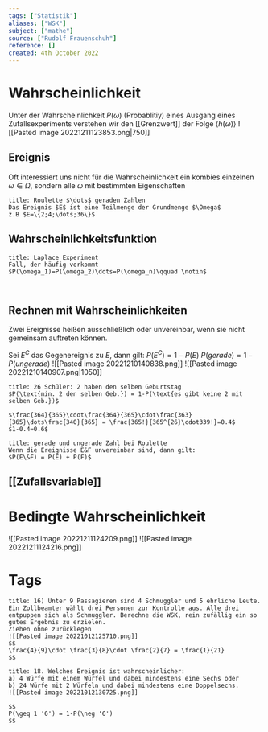 ```yaml
---
tags: ["Statistik"]
aliases: ["WSK"]
subject: ["mathe"]
source: ["Rudolf Frauenschuh"]
reference: []
created: 4th October 2022
---
```


# Wahrscheinlichkeit
Unter der Wahrscheinlichkeit $P(\omega)$ (Probablitiy) eines Ausgang eines Zufallsexperiments verstehen wir den [[Grenzwert]] der Folge $\langle h(\omega)\rangle$
![[Pasted image 20221211123853.png|750]]
## Ereignis 
Oft interessiert uns nicht für die Wahrscheinlichkeit ein kombies einzelnen $\omega\in\Omega$, sondern alle $\omega$ mit bestimmten Eigenschaften

```ad-example
title: Roulette $\dots$ geraden Zahlen
Das Ereignis $E$ ist eine Teilmenge der Grundmenge $\Omega$
z.B $E=\{2;4;\dots;36\}$
```

## Wahrscheinlichkeitsfunktion

```ad-example
title: Laplace Experiment
Fall, der häufig vorkommt
$P(\omega_1)=P(\omega_2)\dots=P(\omega_n)\qquad \notin$



```
## Rechnen mit Wahrscheinlichkeiten
Zwei Ereignisse heißen ausschließlich oder unvereinbar, wenn sie nicht gemeinsam auftreten können.

Sei $E^C$ das Gegenereignis zu $E$, dann gilt:
$P(E^C)=1-P(E)$
$P(gerade) = 1-P(ungerade)$
![[Pasted image 20221210140838.png]]
![[Pasted image 20221210140907.png|1050]]
``` ad-example
title: 26 Schüler: 2 haben den selben Geburtstag
$P(\text{min. 2 den selben Geb.}) = 1-P(\text{es gibt keine 2 mit selben Geb.})$

$\frac{364}{365}\cdot\frac{364}{365}\cdot\frac{363}{365}\dots\frac{340}{365} = \frac{365!}{365^{26}\cdot339!}=0.4$
$1-0.4=0.6$
```

```ad-example
title: gerade und ungerade Zahl bei Roulette
Wenn die Ereignisse E&F unvereinbar sind, dann gilt:
$P(E\&F) = P(E) + P(F)$
```


## [[Zufallsvariable]]
# Bedingte Wahrscheinlichkeit
![[Pasted image 20221211124209.png]]
![[Pasted image 20221211124216.png]]
# Tags


```ad-example
title: 16) Unter 9 Passagieren sind 4 Schmuggler und 5 ehrliche Leute. Ein Zollbeamter wählt drei Personen zur Kontrolle aus. Alle drei entpuppen sich als Schmuggler. Berechne die WSK, rein zufällig ein so gutes Ergebnis zu erzielen.
Ziehen ohne zurücklegen
![[Pasted image 20221012125710.png]]
$$
\frac{4}{9}\cdot \frac{3}{8}\cdot \frac{2}{7} = \frac{1}{21}
$$
```

```ad-example
title: 18. Welches Ereignis ist wahrscheinlicher:
a) 4 Würfe mit einem Würfel und dabei mindestens eine Sechs oder
b) 24 Würfe mit 2 Würfeln und dabei mindestens eine Doppelsechs.
![[Pasted image 20221012130725.png]]

$$
P(\geq 1 '6') = 1-P(\neg '6')
$$

```